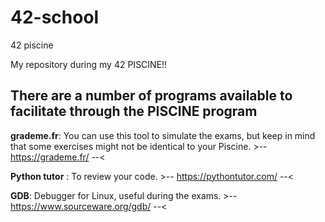 # 42-school
42 piscine

My repository during my 42 PISCINE!!


There are a number of programs available to facilitate through the PISCINE program
----------

**grademe.fr**: You can use this tool to simulate the exams, but keep in mind that some exercises might not be identical to your Piscine. >-- https://grademe.fr/ --<

**Python tutor** : To review your code.  >-- https://pythontutor.com/ --<

**GDB**: Debugger for Linux, useful during the exams. >-- https://www.sourceware.org/gdb/ --<
